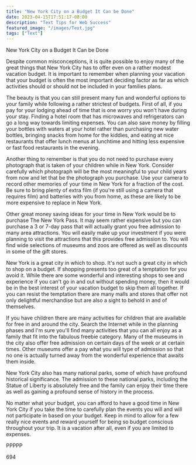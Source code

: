 ```yaml
---
title: "New York City on a Budget It Can be Done"
date: 2023-04-15T17:51:17-08:00
description: "Text Tips for Web Success"
featured_image: "/images/Text.jpg"
tags: ["Text"]
---
```


New York City on a Budget It Can be Done

Despite common misconceptions, it is quite possible to enjoy many of the great things that New York City has to offer even on a rather modest vacation budget. It is important to remember when planning your vacation that your budget is often the most important deciding factor as far as which activities should or should not be included in your families plans.

The beauty is that you can still present many fun and wonderful options to your family while following a rather strictest of budgets. First of all, if you pay for your lodging ahead of time that is one worry you won't have during your stay. Finding a hotel room that has microwaves and refrigerators can go a long way towards limiting expenses. You can also save money by filling your bottles with waters at your hotel rather than purchasing new water bottles, bringing snacks from home for the kiddies, and eating at nice restaurants that offer lunch menus at lunchtime and hitting less expensive or fast food restaurants in the evening. 

Another thing to remember is that you do not need to purchase every photograph that is taken of your children while in New York. Consider carefully which photograph will be the most meaningful to your child years from now and let that be the photograph you purchase. Use your camera to record other memories of your time in New York for a fraction of the cost. Be sure to bring plenty of extra film (if you're still using a camera that requires film) and batteries with you from home, as these are likely to be more expensive to replace in New York.

Other great money saving ideas for your time in New York would be to purchase The New York Pass. It may seem rather expensive but you can purchase a 3 or 7-day pass that will actually grant you free admission to many area attractions. You will easily make up your investment if you were planning to visit the attractions that this provides free admission to. You will find wide selections of museums and zoos are offered as well as discounts in some of the gift stores.

New York is a great city in which to shop. It's not such a great city in which to shop on a budget. If shopping presents too great of a temptation for you avoid it. While there are some wonderful and interesting shops to see and experience if you can't go in and out without spending money, then it would be in the best interest of your vacation budget to skip them all together. If you can resist the temptation there are many malls and stores that offer not only delightful merchandise but are also a sight to behold in and of themselves. 

If you have children there are many activities for children that are available for free in and around the city. Search the Internet while in the planning phases and I'm sure you'll find many activities that you can all enjoy as a family that fit into the fabulous freebie category. Many of the museums in the city also offer free admission on certain days of the week or at certain times. Other museums offer a pay what you will type of admission so that no one is actually turned away from the wonderful experience that awaits them inside. 

New York City also has many national parks, some of which have profound historical significance. The admission to these national parks, including the Statue of Liberty is absolutely free and the family can enjoy their time there as well as gaining a profound sense of history in the process.

No matter what your budget, you can afford to have a good time in New York City if you take the time to carefully plan the events you will and will not participate in based on your budget. Keep in mind to allow for a few really nice events and reward yourself for being so budget conscious throughout your trip. It is a vacation after all, even if you are limited to expenses.

PPPPP

694


